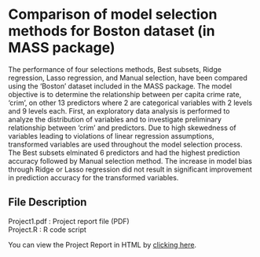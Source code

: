 # Comparison of model selection methods for Boston dataset (in MASS package)

The performance of four selections methods, Best subsets, Ridge regression, Lasso regression, and Manual selection, have been compared using the ‘Boston’ dataset included in the MASS package. The model objective is to determine the relationship between per capita crime rate, ‘crim’, on other 13 predictors where 2 are categorical variables with 2 levels and 9 levels each. First, an exploratory data analysis is performed to analyze the distribution of variables and to investigate preliminary relationship between ‘crim’ and predictors. Due to high skewedness of variables leading to violations of linear regression assumptions, transformed variables are used throughout the model selection process. The Best subsets elminated 6 predictors and had the highest prediction accuracy followed by Manual selection method. The increase in model bias through Ridge or Lasso regression did not result in significant improvement in prediction accuracy for the transformed variables.

## File Description
Project1.pdf : Project report file (PDF) <br>
Project.R : R code script

You can view the Project Report in HTML by
[clicking here](http://htmlpreview.github.com/?https://github.com/gapkim/Boston_Dataset/blob/master/Project1.html).
